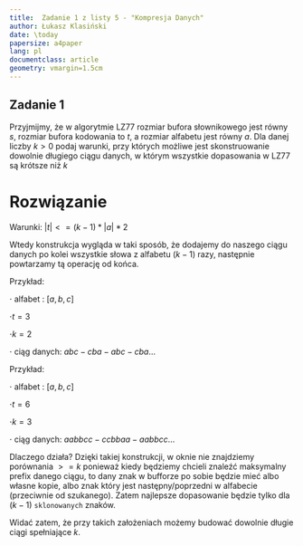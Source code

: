```yaml
---
title:  Zadanie 1 z listy 5 - "Kompresja Danych"
author: Łukasz Klasiński
date: \today
papersize: a4paper
lang: pl
documentclass: article
geometry: vmargin=1.5cm
---
```


## Zadanie 1
Przyjmijmy, że w algorytmie LZ77 rozmiar bufora słownikowego jest równy $s$, rozmiar bufora
kodowania to $t$, a rozmiar alfabetu jest równy $a$.
Dla danej liczby $k>0$ podaj warunki, przy których możliwe jest skonstruowanie dowolnie długiego
ciągu danych, w którym wszystkie dopasowania w LZ77 są krótsze niż $k$

# Rozwiązanie

Warunki:
$|t| <= (k-1)*|a|*2$

Wtedy konstrukcja wygląda w taki sposób, że dodajemy do naszego ciągu danych po kolei wszystkie słowa z alfabetu $(k-1)$ razy,
następnie powtarzamy tą operację od końca.

Przykład:

  $\cdot$ alfabet : $[a,b,c]$

  $\cdot t = 3$

  $\cdot k = 2$

  $\cdot$ ciąg danych: $abc-cba-abc-cba\ldots$

Przykład:

  $\cdot$ alfabet : $[a,b,c]$

  $\cdot t = 6$

  $\cdot k = 3$

  $\cdot$ ciąg danych: $aabbcc-ccbbaa-aabbcc\ldots$

Dlaczego działa? Dzięki takiej konstrukcji, w oknie nie znajdziemy porównania $>= k$ ponieważ kiedy będziemy chcieli znaleźć maksymalny prefix danego ciągu, to dany znak w bufforze po sobie będzie mieć albo własne kopie, albo znak który jest następny/poprzedni w alfabecie (przeciwnie od szukanego). Zatem najlepsze dopasowanie będzie tylko dla $(k-1)$ `sklonowanych` znaków.

Widać zatem, że przy takich założeniach możemy budować dowolnie długie ciągi spełniające $k$.
